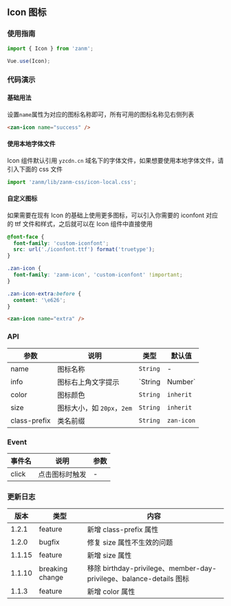 ## Icon 图标

### 使用指南
``` javascript
import { Icon } from 'zanm';

Vue.use(Icon);
```

### 代码演示

#### 基础用法

设置`name`属性为对应的图标名称即可，所有可用的图标名称见右侧列表

```html
<zan-icon name="success" />
```

#### 使用本地字体文件

Icon 组件默认引用 `yzcdn.cn` 域名下的字体文件，如果想要使用本地字体文件，请引入下面的 css 文件

```js
import 'zanm/lib/zanm-css/icon-local.css';
```

#### 自定义图标

如果需要在现有 Icon 的基础上使用更多图标，可以引入你需要的 iconfont 对应的 ttf 文件和样式，之后就可以在 Icon 组件中直接使用

```css
@font-face {
  font-family: 'custom-iconfont';
  src: url('./iconfont.ttf') format('truetype');
}

.zan-icon {
  font-family: 'zanm-icon', 'custom-iconfont' !important;
}

.zan-icon-extra:before {
  content: '\e626';
}
```

```html
<zan-icon name="extra" />
```

### API

| 参数 | 说明 | 类型 | 默认值 |
|-----------|-----------|-----------|-------------|
| name | 图标名称 | `String` | - |
| info | 图标右上角文字提示 | `String | Number` | - |
| color | 图标颜色 | `String` | `inherit` |
| size | 图标大小，如 `20px`，`2em` | `String` | `inherit` |
| class-prefix | 类名前缀 | `String` | `zan-icon` |

### Event

| 事件名 | 说明 | 参数 |
|-----------|-----------|-----------|
| click | 点击图标时触发 | - |

### 更新日志

| 版本 | 类型 | 内容 |
|-----------|-----------|-----------|
| 1.2.1 | feature | 新增 class-prefix 属性
| 1.2.0 | bugfix | 修复 size 属性不生效的问题
| 1.1.15 | feature | 新增 size 属性
| 1.1.10 | breaking change | 移除 birthday-privilege、member-day-privilege、balance-details 图标
| 1.1.3 | feature | 新增 color 属性
